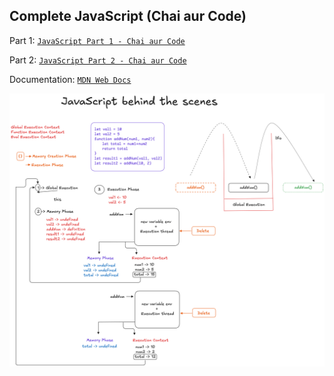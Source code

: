 ## Complete JavaScript (Chai aur Code)

Part 1: [`JavaScript Part 1 - Chai aur Code`](https://youtu.be/sscX432bMZo?si=QNTwxUS6AjrGyKub) 

Part 2: [`JavaScript Part 2 - Chai aur Code`](https://youtu.be/_TjtAyMkiTI?si=jgCeIdfUm1v9_LYs) 

Documentation: [`MDN Web Docs`](https://developer.mozilla.org/en-US/docs/Web/JavaScript)

![alt text](image.png)